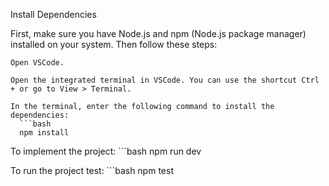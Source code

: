  Install Dependencies

First, make sure you have Node.js and npm (Node.js package manager) installed on your system. Then follow these steps:

    Open VSCode.

    Open the integrated terminal in VSCode. You can use the shortcut Ctrl + or go to View > Terminal.

    In the terminal, enter the following command to install the dependencies:
      ```bash
      npm install

  To implement the project:
      ```bash
      npm run dev

  To run the project test:
    ```bash
    npm test
  
